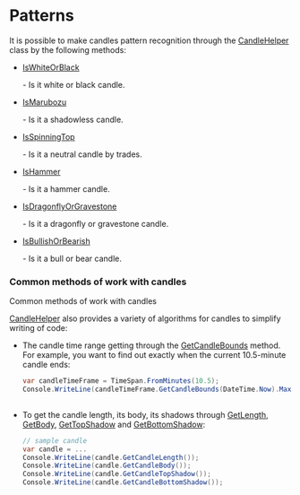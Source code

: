 # Patterns

It is possible to make candles pattern recognition through the [CandleHelper](xref:StockSharp.Algo.Candles.CandleHelper) class by the following methods:

- [IsWhiteOrBlack](xref:StockSharp.Algo.Candles.CandleHelper.IsWhiteOrBlack)

   \- Is it white or black candle. 
- [IsMarubozu](xref:StockSharp.Algo.Candles.CandleHelper.IsMarubozu)

   \- Is it a shadowless candle. 
- [IsSpinningTop](xref:StockSharp.Algo.Candles.CandleHelper.IsSpinningTop)

   \- Is it a neutral candle by trades. 
- [IsHammer](xref:StockSharp.Algo.Candles.CandleHelper.IsHammer)

   \- Is it a hammer candle. 
- [IsDragonflyOrGravestone](xref:StockSharp.Algo.Candles.CandleHelper.IsDragonflyOrGravestone)

   \- Is it a dragonfly or gravestone candle. 
- [IsBullishOrBearish](xref:StockSharp.Algo.Candles.CandleHelper.IsBullishOrBearish)

   \- Is it a bull or bear candle. 

### Common methods of work with candles

Common methods of work with candles

[CandleHelper](xref:StockSharp.Algo.Candles.CandleHelper) also provides a variety of algorithms for candles to simplify writing of code:

- The candle time range getting through the [GetCandleBounds](xref:Overload:StockSharp.Algo.Candles.CandleHelper.GetCandleBounds) method. For example, you want to find out exactly when the current 10.5\-minute candle ends:

  ```cs
  var candleTimeFrame = TimeSpan.FromMinutes(10.5);
  Console.WriteLine(candleTimeFrame.GetCandleBounds(DateTime.Now).Max);
  					
  ```
- To get the candle length, its body, its shadows through [GetLength](xref:StockSharp.Algo.Candles.CandleHelper.GetLength), [GetBody](xref:StockSharp.Algo.Candles.CandleHelper.GetBody), [GetTopShadow](xref:StockSharp.Algo.Candles.CandleHelper.GetTopShadow) and [GetBottomShadow](xref:StockSharp.Algo.Candles.CandleHelper.GetBottomShadow):

  ```cs
  // sample candle
  var candle = ...
  Console.WriteLine(candle.GetCandleLength());
  Console.WriteLine(candle.GetCandleBody());
  Console.WriteLine(candle.GetCandleTopShadow());
  Console.WriteLine(candle.GetCandleBottomShadow());
  					
  ```
